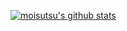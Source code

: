 [![moisutsu's github stats](https://github-readme-stats.vercel.app/api?username=moisutsu&title_color=9400d3&show_icons=true&count_private=true&theme=dark)](https://github.com/anuraghazra/github-readme-stats)
